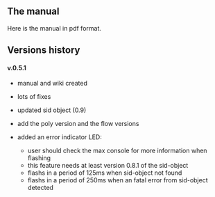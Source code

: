 ## The manual

Here is the manual in pdf format.

## Versions history

#### v.0.5.1  

- manual and wiki created

- lots of fixes

- updated sid object (0.9)

- add the poly version and the flow versions

- added an error indicator LED:
    * user should check the max console for more information when flashing
    * this feature needs at least version 0.8.1 of the sid-object
    * flashs in a period of 125ms when sid-object not found
    * flashs in a period of 250ms when an fatal error from sid-object detected
